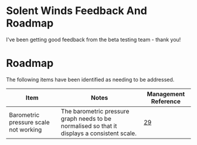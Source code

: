 # Solent Winds Feedback And Roadmap

I've been getting good feedback from the beta testing team - thank you!

# Roadmap

The following items have been identified as needing to be addressed.

Item|Notes|Management Reference|
----|-----|--------------------|
Barometric pressure scale not working |The barometric pressure graph needs to be normalised so that it displays a consistent scale.|[29](https://github.com/jameslavery/SolentMet/issues/29#issue-662337864)|

